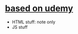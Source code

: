 # [based on udemy](https://www.udemy.com/course/the-complete-web-developer-zero-to-mastery/)

- HTML stuff: note only
- JS stuff
